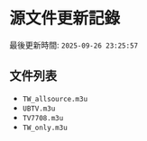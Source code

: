 # 源文件更新記錄

最後更新時間: `2025-09-26 23:25:57`

## 文件列表
- `TW_allsource.m3u`
- `UBTV.m3u`
- `TV7708.m3u`
- `TW_only.m3u`
